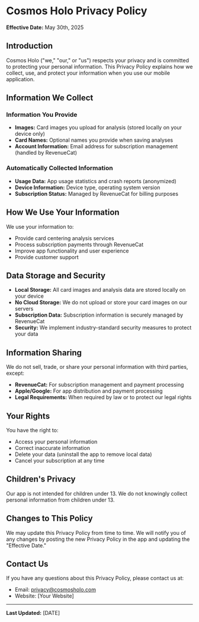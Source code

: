 # Cosmos Holo Privacy Policy

**Effective Date:** May 30th, 2025

## Introduction

Cosmos Holo ("we," "our," or "us") respects your privacy and is committed to protecting your personal information. This Privacy Policy explains how we collect, use, and protect your information when you use our mobile application.

## Information We Collect

### Information You Provide
- **Images:** Card images you upload for analysis (stored locally on your device only)
- **Card Names:** Optional names you provide when saving analyses
- **Account Information:** Email address for subscription management (handled by RevenueCat)

### Automatically Collected Information
- **Usage Data:** App usage statistics and crash reports (anonymized)
- **Device Information:** Device type, operating system version
- **Subscription Status:** Managed by RevenueCat for billing purposes

## How We Use Your Information

We use your information to:
- Provide card centering analysis services
- Process subscription payments through RevenueCat
- Improve app functionality and user experience
- Provide customer support

## Data Storage and Security

- **Local Storage:** All card images and analysis data are stored locally on your device
- **No Cloud Storage:** We do not upload or store your card images on our servers
- **Subscription Data:** Subscription information is securely managed by RevenueCat
- **Security:** We implement industry-standard security measures to protect your data

## Information Sharing

We do not sell, trade, or share your personal information with third parties, except:
- **RevenueCat:** For subscription management and payment processing
- **Apple/Google:** For app distribution and payment processing
- **Legal Requirements:** When required by law or to protect our legal rights

## Your Rights

You have the right to:
- Access your personal information
- Correct inaccurate information
- Delete your data (uninstall the app to remove local data)
- Cancel your subscription at any time

## Children's Privacy

Our app is not intended for children under 13. We do not knowingly collect personal information from children under 13.

## Changes to This Policy

We may update this Privacy Policy from time to time. We will notify you of any changes by posting the new Privacy Policy in the app and updating the "Effective Date."

## Contact Us

If you have any questions about this Privacy Policy, please contact us at:
- Email: privacy@cosmosholo.com
- Website: [Your Website]

---

**Last Updated:** [DATE] 
